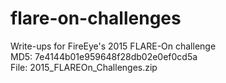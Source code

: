 # flare-on-challenges
Write-ups for FireEye's 2015 FLARE-On challenge  
MD5: 7e4144b01e959648f28db02e0ef0cd5a  
File: 2015_FLAREOn_Challenges.zip  